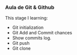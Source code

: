 ### Aula de Git & Github

This stage I learning:

- Git initialization
- Git Add and Commit chances
- Show commits log.
- Git push
- Git clone